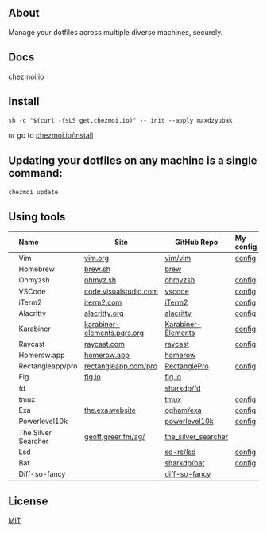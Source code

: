 ## About
Manage your dotfiles across multiple diverse machines, securely.

## Docs
[chezmoi.io](https://chezmoi.io/)

## Install
```
sh -c "$(curl -fsLS get.chezmoi.io)" -- init --apply maxdzyubak
```
or go to
[chezmoi.io/install](https://www.chezmoi.io/install/)
## Updating your dotfiles on any machine is a single command:
```
chezmoi update
```
## Using tools
| | Name | Site | GitHub Repo | My config |
| --- | :--- | ---- | ------ | :---- |
|![](assets/img/vim.svg)| Vim |[vim.org](https://www.vim.org/)| [vim/vim](https://github.com/vim/vim) | [config](https://github.com/maxdzyubak/dotfiles/tree/main/dot_vim) |
|![](assets/img/brew.svg)| Homebrew | [brew.sh](https://brew.sh/]) | [brew](https://github.com/Homebrew/brew) |  |
|![](assets/img/ohmyzsh.svg)| Ohmyzsh | [ohmyz.sh](https://ohmyz.sh/) | [ohmyzsh](https://github.com/ohmyzsh/ohmyzsh) | [config](https://github.com/maxdzyubak/dotfiles/blob/main/dot_zshrc) |
|![](assets/img/vscode.svg)| VSCode | [code.visualstudio.com](https://code.visualstudio.com/) | [vscode](https://github.com/Microsoft/vscode/) | [config](https://github.com/maxdzyubak/dotfiles/tree/main/private_Library/private_Application%20Support/private_Code/User) |
|![](assets/img/iterm2.svg)| iTerm2 | [iterm2.com](https://iterm2.com/) | [iTerm2](https://github.com/gnachman/iTerm2) | [config](https://github.com/maxdzyubak/dotfiles/tree/main/iterm2) |
|![](assets/img/alacritty-logo.svg)| Alacritty | [alacritty.org](https://alacritty.org/) | [alacritty](https://github.com/alacritty/alacritty) | [config](https://github.com/maxdzyubak/dotfiles/blob/main/dot_config/alacritty/alacritty.yml) |
|![](assets/img/karabiner.svg)| Karabiner | [karabiner-elements.pqrs.org](https://karabiner-elements.pqrs.org/) | [Karabiner-Elements](https://github.com/pqrs-org/Karabiner-Elements) | [config](https://github.com/maxdzyubak/dotfiles/blob/main/dot_config/private_karabiner/private_karabiner.json) |
|![](assets/img/raycast.svg)| Raycast | [raycast.com](https://www.raycast.com/) | [raycast](https://github.com/raycast) | [config](https://github.com/maxdzyubak/dotfiles/tree/main/dot_config/raycast) |
|![](assets/img/homerow.svg)| Homerow.app | [homerow.app](https://www.homerow.app/) | [homerow](https://github.com/dexterleng/homerow) |
|![](assets/img/rectanglepro.svg)| Rectangleapp/pro | [rectangleapp.com/pro](https://rectangleapp.com/pro) | [RectanglePro](https://github.com/rxhanson/RectanglePro-Community) | [config](https://github.com/maxdzyubak/dotfiles/blob/main/dot_config/RectangleProConfig.json) |
|![](assets/img/fig.svg)| Fig | [fig.io](https://fig.io/) | [fig.io](https://github.com/withfig) |  |
|![]()| fd | | [sharkdp/fd](https://github.com/sharkdp/fd) | |
|![]()| tmux | | [tmux](https://github.com/tmux/tmux) | [config](https://github.com/maxdzyubak/dotfiles/blob/main/dot_config/tmux/tmux.conf) |
|![]()| Exa | [the.exa.website](https://the.exa.website/) | [ogham/exa](https://github.com/ogham/exa) | [config](https://github.com/maxdzyubak/dotfiles/blob/main/dot_zshrc) |
|![]()| Powerlevel10k | []() | [powerlevel10k](https://github.com/romkatv/powerlevel10k) | [config](https://github.com/maxdzyubak/dotfiles/blob/main/dot_p10k.zsh) |
|![]()| The Silver Searcher | [geoff.greer.fm/ag/](https://geoff.greer.fm/ag/) | [the_silver_searcher](https://github.com/ggreer/the_silver_searcher) | |
|![]()| Lsd | []() | [sd-rs/lsd](https://github.com/lsd-rs/lsd) | [config](https://github.com/maxdzyubak/dotfiles/blob/main/dot_zshrc) |
|![]()| Bat | []() | [sharkdp/bat](https://github.com/sharkdp/bat) | [config](https://github.com/maxdzyubak/dotfiles/blob/main/dot_zshrc) |
|![]()| Diff-so-fancy | []() | [diff-so-fancy](https://github.com/so-fancy/diff-so-fancy) | |


## License
[MIT](https://opensource.org/license/mit/)

